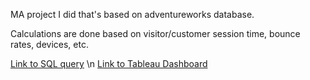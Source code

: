 MA project I did that's based on adventureworks database. 

Calculations are done based on visitor/customer session time, bounce rates, devices, etc. 

[Link to SQL query](https://github.com/Temorinkaari/Projects/blob/main/query.sql) \n
[Link to Tableau Dashboard](https://public.tableau.com/app/profile/dominykas.jakutis/viz/MarketingAnalysis_16999773242890/Dashboard1)
